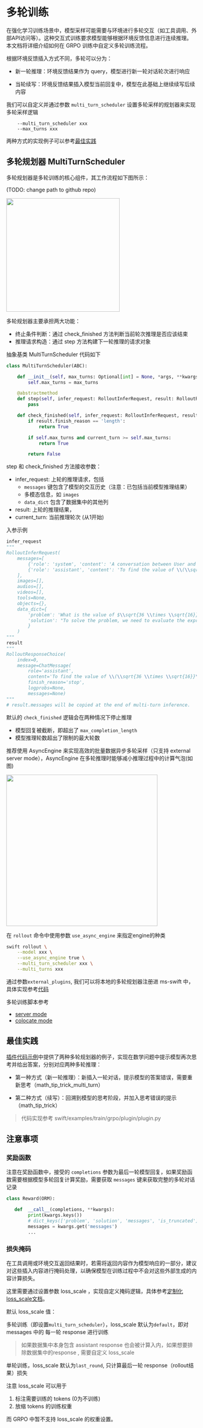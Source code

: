 # 多轮训练

在强化学习训练场景中，模型采样可能需要与环境进行多轮交互（如工具调用、外部API访问等）。这种交互式训练要求模型能够根据环境反馈信息进行连续推理。本文档将详细介绍如何在 GRPO 训练中自定义多轮训练流程。


根据环境反馈插入方式不同，多轮可以分为：

- 新一轮推理：环境反馈结果作为 query，模型进行新一轮对话轮次进行响应

- 当轮续写：环境反馈结果插入模型当前回复中，模型在此基础上继续续写后续内容


我们可以自定义并通过参数 `multi_turn_scheduler` 设置多轮采样的规划器来实现多轮采样逻辑
```
    --multi_turn_scheduler xxx
    --max_turns xxx
```
两种方式的实现例子可以参考[最佳实践](#最佳实践)

## 多轮规划器 MultiTurnScheduler
多轮规划器是多轮训练的核心组件，其工作流程如下图所示：

(TODO: change path to github repo)

<img src="/Users/hjh/workspace/swift/docs/resources/multiturn_pipeline.png" width="300" />

多轮规划器主要承担两大功能：
- 终止条件判断：通过 check_finished 方法判断当前轮次推理是否应该结束
- 推理请求构造：通过 step 方法构建下一轮推理的请求对象

抽象基类 MultiTurnScheduler 代码如下
```python
class MultiTurnScheduler(ABC):

    def __init__(self, max_turns: Optional[int] = None, *args, **kwargs):
        self.max_turns = max_turns

    @abstractmethod
    def step(self, infer_request: RolloutInferRequest, result: RolloutResponseChoice, current_turn: int) -> RolloutInferRequest:
        pass

    def check_finished(self, infer_request: RolloutInferRequest, result: RolloutResponseChoice, current_turn: int) -> bool:
        if result.finish_reason == 'length':
            return True

        if self.max_turns and current_turn >= self.max_turns:
            return True

        return False
```

step 和 check_finished 方法接收参数：
- infer_request: 上轮的推理请求，包括
    - `messages` 键包含了模型的交互历史（注意：已包括当前模型推理结果）
    - 多模态信息，如 `images`
    - `data_dict` 包含了数据集中的其他列
- result: 上轮的推理结果，
- current_turn: 当前推理轮次 (从1开始)

入参示例
```python
infer_request
"""
RolloutInferRequest(
    messages=[
        {'role': 'system', 'content': 'A conversation between User and Assistant. The user asks a question, and the Assistant solves it. The assistant first thinks about the reasoning process in the mind and then provides the user with the answer. The reasoning process and answer are enclosed within <think> </think> and <answer> </answer> tags, respectively, i.e., <think> reasoning process here </think><answer> answer here </answer>\n'}, {'role': 'user', 'content': 'What is the value of $\\sqrt{36 \\times \\sqrt{16}}$?'},
        {'role': 'assistant', 'content': 'To find the value of \\(\\sqrt{36 \\times \\sqrt{16}}\\), we will break down the problem step-by-step.\n\nFirst, we need to evaluate the inner square root:\n\\[\n\\sqrt{16}\n\\]\nWe know that:\n\\[\n4^2 = 16 \\implies \\sqrt{16} = 4\n\\]\n\nNext, we substitute this result back into the original expression:\n\\[\n\\sqrt{36 \\times \\sqrt{16}} = \\sqrt{36 \\times 4}\n\\]\n\nNow, we need to evaluate the product inside the square root:\n\\[\n36 \\times 4 = 144\n\\]\n\nSo, the expression simplifies to:\n\\[\n\\sqrt{144}\n\\]\n\nFinally, we determine the square root of 144:\n\\[\n\\sqrt{144} = 12\n\\]\n\nThus, the value of \\(\\sqrt{36 \\times \\sqrt{16}}\\) is:\n\\[\n\\boxed{12}\n\\]'}
    ],
    images=[],
    audios=[],
    videos=[],
    tools=None,
    objects={},
    data_dict={
        'problem': 'What is the value of $\\sqrt{36 \\times \\sqrt{16}}$?',
        'solution': "To solve the problem, we need to evaluate the expression \\(\\sqrt{36 \\times \\sqrt{16}}\\).\n\nWe can break down the steps as follows:\n\n1. Evaluate the inner square root: \\(\\sqrt{16}\\).\n2. Multiply the result by 36.\n3. Take the square root of the product obtained in step 2.\n\nLet's compute this step by step using Python code for accuracy.\n```python\nimport math\n\n# Step 1: Evaluate the inner square root\ninner_sqrt = math.sqrt(16)\n\n# Step 2: Multiply the result by 36\nproduct = 36 * inner_sqrt\n\n# Step 3: Take the square root of the product\nfinal_result = math.sqrt(product)\nprint(final_result)\n```\n```output\n12.0\n```\nThe value of \\(\\sqrt{36 \\times \\sqrt{16}}\\) is /\\(\\boxed{12}\\)."
        }
    )
"""
result
"""
RolloutResponseChoice(
    index=0,
    message=ChatMessage(
        role='assistant',
        content='To find the value of \\(\\sqrt{36 \\times \\sqrt{16}}\\), we will break down the problem step-by-step.\n\nFirst, we need to evaluate the inner square root:\n\\[\n\\sqrt{16}\n\\]\nWe know that:\n\\[\n4^2 = 16 \\implies \\sqrt{16} = 4\n\\]\n\nNext, we substitute this result back into the original expression:\n\\[\n\\sqrt{36 \\times \\sqrt{16}} = \\sqrt{36 \\times 4}\n\\]\n\nNow, we need to evaluate the product inside the square root:\n\\[\n36 \\times 4 = 144\n\\]\n\nSo, the expression simplifies to:\n\\[\n\\sqrt{144}\n\\]\n\nFinally, we determine the square root of 144:\n\\[\n\\sqrt{144} = 12\n\\]\n\nThus, the value of \\(\\sqrt{36 \\times \\sqrt{16}}\\) is:\n\\[\n\\boxed{12}\n\\]', tool_calls=None),
        finish_reason='stop',
        logprobs=None,
        messages=None)
"""
# result.messages will be copied at the end of multi-turn inference.
```

默认的 `check_finished` 逻辑会在两种情况下停止推理

- 模型回复被截断，即超出了 `max_completion_length`
- 模型推理轮数超出了限制的最大轮数


推荐使用 AsyncEngine 来实现高效的批量数据异步多轮采样（只支持 external server mode），AsyncEngine 在多轮推理时能够减小推理过程中的计算气泡(如图)

<img src="/Users/hjh/workspace/swift/docs/resources/asyncengine.png" width="400" />


在 `rollout` 命令中使用参数 `use_async_engine` 来指定engine的种类
```bash
swift rollout \
    --model xxx \
    --use_async_engine true \
    --multi_turn_scheduler xxx \
    --multi_turns xxx
```

通过参数`external_plugins`, 我们可以将本地的多轮规划器注册进 ms-swift 中，具体实现参考[代码](https://github.com/modelscope/ms-swift/blob/main/examples/train/grpo/plugin/plugin.py)

多轮训练脚本参考

- [server mode](https://github.com/modelscope/ms-swift/blob/main/examples/train/grpo/external/vllm_multi_round.sh)
- [colocate mode](https://github.com/modelscope/ms-swift/blob/main/examples/train/grpo/internal/vllm_multi_round.sh)


## 最佳实践
[插件代码示例](https://github.com/modelscope/ms-swift/blob/main/examples/train/grpo/plugin/plugin.py)中提供了两种多轮规划器的例子，实现在数学问题中提示模型再次思考并给出答案，分别对应两种多轮推理：

- 第一种方式（新一轮推理）：新插入一轮对话，提示模型的答案错误，需要重新思考（math_tip_trick_multi_turn）

- 第二种方式（续写）：回溯到模型的思考阶段，并加入思考错误的提示 （math_tip_trick）

> 代码实现参考 swift/examples/train/grpo/plugin/plugin.py

## 注意事项

### 奖励函数
注意在奖励函数中，接受的 `completions` 参数为最后一轮模型回复，如果奖励函数需要根据模型多轮回复计算奖励，需要获取 `messages` 键来获取完整的多轮对话记录

```python
class Reward(ORM):

   def  __call__(completions, **kwargs):
        print(kwargs.keys())
        # dict_keys(['problem', 'solution', 'messages', 'is_truncated'])
        messages = kwargs.get('messages')
        ...
```


### 损失掩码

在工具调用或环境交互返回结果时，若需将返回内容作为模型响应的一部分，建议对这些插入内容进行掩码处理，以确保模型在训练过程中不会对这些外部生成的内容计算损失。

这里需要通过设置参数 loss_scale ，实现自定义掩码逻辑，具体参考[定制化loss_scale文档](../../../Customization/插件化.md#定制化loss_scale)。

默认 loss_scale 值：

多轮训练（即设置`multi_turn_scheduler`），loss_scale 默认为`default`，即对 messages 中的 每一轮 response 进行训练
> 如果数据集中本身包含 assistant response 也会被计算入内，如果想要排除数据集中的response , 需要自定义 loss_scale

单轮训练，loss_scale 默认为`last_round`, 只计算最后一轮 response（rollout结果）损失


注意 loss_scale 可以用于

1. 标注需要训练的 tokens (0为不训练)
2. 放缩 tokens 的训练权重

而 GRPO 中暂不支持 loss_scale 的权重设置。
